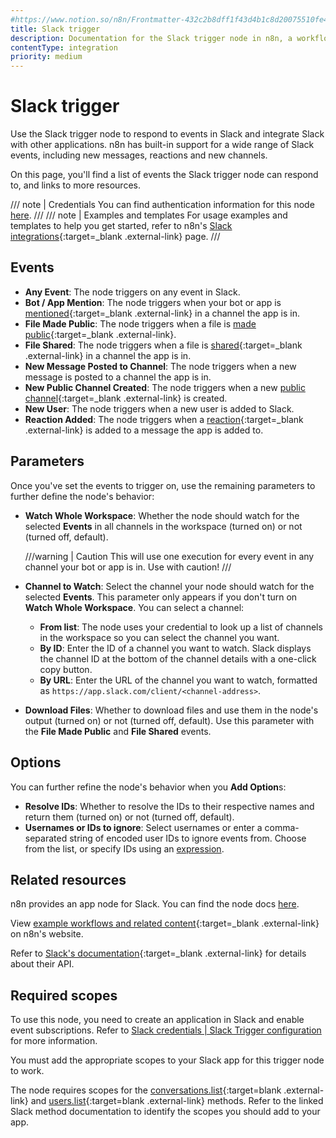 ```yaml
---
#https://www.notion.so/n8n/Frontmatter-432c2b8dff1f43d4b1c8d20075510fe4
title: Slack trigger
description: Documentation for the Slack trigger node in n8n, a workflow automation platform. Includes details of operations and configuration, and links to examples and credentials information.
contentType: integration
priority: medium
---
```

# Slack trigger

Use the Slack trigger node to respond to events in Slack and integrate Slack with other applications. n8n has built-in support for a wide range of Slack events, including new messages, reactions and new channels.

On this page, you'll find a list of events the Slack trigger node can respond to, and links to more resources.

///  note  | Credentials
You can find authentication information for this node [here](/integrations/builtin/credentials/slack/).
///
///  note  | Examples and templates
For usage examples and templates to help you get started, refer to n8n's [Slack integrations](https://n8n.io/integrations/slack-trigger/){:target=_blank .external-link} page.
///

## Events

* **Any Event**: The node triggers on any event in Slack.
* **Bot / App Mention**: The node triggers when your bot or app is [mentioned](https://slack.com/help/articles/205240127-Use-mentions-in-Slack){:target=_blank .external-link} in a channel the app is in.
* **File Made Public**: The node triggers when a file is [made public](https://slack.com/help/articles/4412651915539-Manage-public-file-sharing){:target=_blank .external-link}.
* **File Shared**: The node triggers when a file is [shared](https://slack.com/help/articles/201330736-Add-files-to-Slack){:target=_blank .external-link} in a channel the app is in.
* **New Message Posted to Channel**: The node triggers when a new message is posted to a channel the app is in.
* **New Public Channel Created**: The node triggers when a new [public channel](https://slack.com/help/articles/360017938993-What-is-a-channel){:target=_blank .external-link} is created.
* **New User**: The node triggers when a new user is added to Slack.
* **Reaction Added**: The node triggers when a [reaction](https://slack.com/help/articles/202931348-Use-emoji-and-reactions){:target=_blank .external-link} is added to a message the app is added to.

## Parameters

Once you've set the events to trigger on, use the remaining parameters to further define the node's behavior:

* **Watch Whole Workspace**: Whether the node should watch for the selected **Events** in all channels in the workspace (turned on) or not (turned off, default).

    ///warning | Caution
    This will use one execution for every event in any channel your bot or app is in. Use with caution!
    ///

* **Channel to Watch**: Select the channel your node should watch for the selected **Events**. This parameter only appears if you don't turn on **Watch Whole Workspace**. You can select a channel:
    * **From list**: The node uses your credential to look up a list of channels in the workspace so you can select the channel you want.
    * **By ID**: Enter the ID of a channel you want to watch. Slack displays the channel ID at the bottom of the channel details with a one-click copy button.
    * **By URL**: Enter the URL of the channel you want to watch, formatted as `https://app.slack.com/client/<channel-address>`.
* **Download Files**: Whether to download files and use them in the node's output (turned on) or not (turned off, default). Use this parameter with the **File Made Public** and **File Shared** events.

## Options

You can further refine the node's behavior when you **Add Option**s:

* **Resolve IDs**: Whether to resolve the IDs to their respective names and return them (turned on) or not (turned off, default).
* **Usernames or IDs to ignore**: Select usernames or enter a comma-separated string of encoded user IDs to ignore events from. Choose from the list, or specify IDs using an [expression](/code/expressions/).

## Related resources

n8n provides an app node for Slack. You can find the node docs [here](/integrations/builtin/app-nodes/n8n-nodes-base.slack/).

View [example workflows and related content](https://n8n.io/integrations/slack-trigger/){:target=_blank .external-link} on n8n's website.

Refer to [Slack's documentation](https://api.slack.com/apis/connections/events-api){:target=_blank .external-link} for details about their API.

## Required scopes

To use this node, you need to create an application in Slack and enable event subscriptions. Refer to [Slack credentials | Slack Trigger configuration](/integrations/builtin/credentials/slack/#slack-trigger-configuration) for more information.

You must add the appropriate scopes to your Slack app for this trigger node to work.

The node requires scopes for the [conversations.list](https://api.slack.com/methods/conversations.list){:target=blank .external-link} and [users.list](https://api.slack.com/methods/users.list){:target=blank .external-link} methods. Refer to the linked Slack method documentation to identify the scopes you should add to your app.
